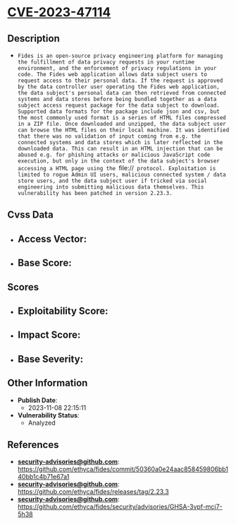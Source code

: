 
# [CVE-2023-47114](https://github.com/ethyca/fides/commit/50360a0e24aac858459806bb140bb1c4b71e67a1)

## Description

- `Fides is an open-source privacy engineering platform for managing the fulfillment of data privacy requests in your runtime environment, and the enforcement of privacy regulations in your code. The Fides web application allows data subject users to request access to their personal data. If the request is approved by the data controller user operating the Fides web application, the data subject's personal data can then retrieved from connected systems and data stores before being bundled together as a data subject access request package for the data subject to download. Supported data formats for the package include json and csv, but the most commonly used format is a series of HTML files compressed in a ZIP file. Once downloaded and unzipped, the data subject user can browse the HTML files on their local machine. It was identified that there was no validation of input coming from e.g. the connected systems and data stores which is later reflected in the downloaded data. This can result in an HTML injection that can be abused e.g. for phishing attacks or malicious JavaScript code execution, but only in the context of the data subject's browser accessing a HTML page using the `file://` protocol. Exploitation is limited to rogue Admin UI users, malicious connected system / data store users, and the data subject user if tricked via social engineering into submitting malicious data themselves. This vulnerability has been patched in version 2.23.3.`

## Cvss Data

- **Access Vector**:
  - 
- **Base Score**:
  - 

## Scores

- **Exploitability Score**:
  - 
- **Impact Score**:
  - 
- **Base Severity**:
  - 

## Other Information

- **Publish Date**:
  - 2023-11-08 22:15:11
- **Vulnerability Status**:
  - Analyzed

## References

- **security-advisories@github.com**: https://github.com/ethyca/fides/commit/50360a0e24aac858459806bb140bb1c4b71e67a1
- **security-advisories@github.com**: https://github.com/ethyca/fides/releases/tag/2.23.3
- **security-advisories@github.com**: https://github.com/ethyca/fides/security/advisories/GHSA-3vpf-mcj7-5h38
